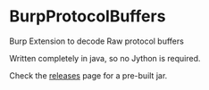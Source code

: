 # BurpProtocolBuffers
Burp Extension to decode Raw protocol buffers

Written completely in java, so no Jython is required.

Check the [releases](https://github.com/wargio/BurpProtocolBuffers/releases/latest) page for a pre-built jar.
